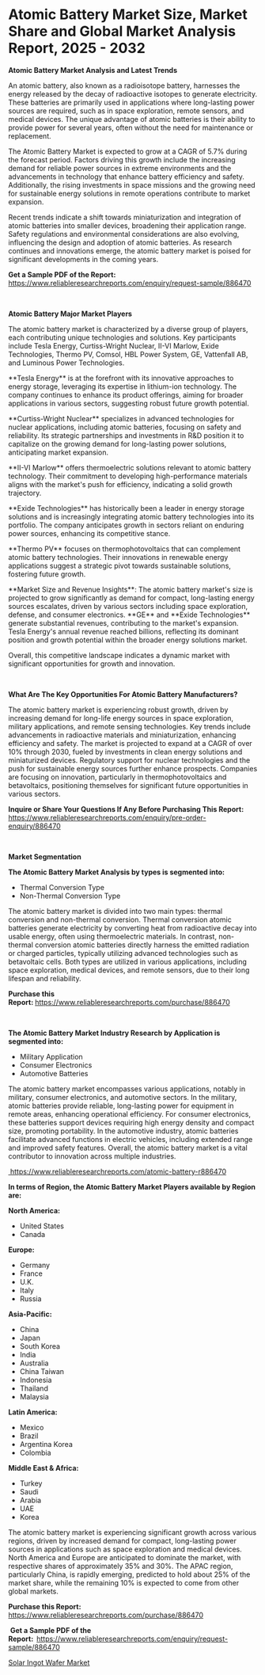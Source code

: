 <p><h1>Atomic Battery Market Size, Market Share and Global Market Analysis Report, 2025 - 2032</h1></p><p><strong>Atomic Battery Market Analysis and Latest Trends</strong></p>
<p><p>An atomic battery, also known as a radioisotope battery, harnesses the energy released by the decay of radioactive isotopes to generate electricity. These batteries are primarily used in applications where long-lasting power sources are required, such as in space exploration, remote sensors, and medical devices. The unique advantage of atomic batteries is their ability to provide power for several years, often without the need for maintenance or replacement.</p><p>The Atomic Battery Market is expected to grow at a CAGR of 5.7% during the forecast period. Factors driving this growth include the increasing demand for reliable power sources in extreme environments and the advancements in technology that enhance battery efficiency and safety. Additionally, the rising investments in space missions and the growing need for sustainable energy solutions in remote operations contribute to market expansion. </p><p>Recent trends indicate a shift towards miniaturization and integration of atomic batteries into smaller devices, broadening their application range. Safety regulations and environmental considerations are also evolving, influencing the design and adoption of atomic batteries. As research continues and innovations emerge, the atomic battery market is poised for significant developments in the coming years.</p></p>
<p><strong>Get a Sample PDF of the Report:&nbsp;</strong> <a href="https://www.reliableresearchreports.com/enquiry/request-sample/886470?utm_campaign=2098&utm_medium=2&utm_source=Github&utm_content=ia&utm_term=07042025&utm_id=atomic-battery">https://www.reliableresearchreports.com/enquiry/request-sample/886470</a></p>
<p>&nbsp;</p>
<p><strong>Atomic Battery Major Market Players</strong></p>
<p><p>The atomic battery market is characterized by a diverse group of players, each contributing unique technologies and solutions. Key participants include Tesla Energy, Curtiss-Wright Nuclear, II-VI Marlow, Exide Technologies, Thermo PV, Comsol, HBL Power System, GE, Vattenfall AB, and Luminous Power Technologies.</p><p>**Tesla Energy** is at the forefront with its innovative approaches to energy storage, leveraging its expertise in lithium-ion technology. The company continues to enhance its product offerings, aiming for broader applications in various sectors, suggesting robust future growth potential.</p><p>**Curtiss-Wright Nuclear** specializes in advanced technologies for nuclear applications, including atomic batteries, focusing on safety and reliability. Its strategic partnerships and investments in R&D position it to capitalize on the growing demand for long-lasting power solutions, anticipating market expansion.</p><p>**II-VI Marlow** offers thermoelectric solutions relevant to atomic battery technology. Their commitment to developing high-performance materials aligns with the market's push for efficiency, indicating a solid growth trajectory.</p><p>**Exide Technologies** has historically been a leader in energy storage solutions and is increasingly integrating atomic battery technologies into its portfolio. The company anticipates growth in sectors reliant on enduring power sources, enhancing its competitive stance.</p><p>**Thermo PV** focuses on thermophotovoltaics that can complement atomic battery technologies. Their innovations in renewable energy applications suggest a strategic pivot towards sustainable solutions, fostering future growth.</p><p>**Market Size and Revenue Insights**: The atomic battery market's size is projected to grow significantly as demand for compact, long-lasting energy sources escalates, driven by various sectors including space exploration, defense, and consumer electronics. **GE** and **Exide Technologies** generate substantial revenues, contributing to the market's expansion. Tesla Energy's annual revenue reached billions, reflecting its dominant position and growth potential within the broader energy solutions market. </p><p>Overall, this competitive landscape indicates a dynamic market with significant opportunities for growth and innovation.</p></p>
<p>&nbsp;</p>
<p><strong>What Are The Key Opportunities For Atomic Battery Manufacturers?</strong></p>
<p><p>The atomic battery market is experiencing robust growth, driven by increasing demand for long-life energy sources in space exploration, military applications, and remote sensing technologies. Key trends include advancements in radioactive materials and miniaturization, enhancing efficiency and safety. The market is projected to expand at a CAGR of over 10% through 2030, fueled by investments in clean energy solutions and miniaturized devices. Regulatory support for nuclear technologies and the push for sustainable energy sources further enhance prospects. Companies are focusing on innovation, particularly in thermophotovoltaics and betavoltaics, positioning themselves for significant future opportunities in various sectors.</p></p>
<p><strong>Inquire or Share Your Questions If Any Before Purchasing This Report:</strong> <a href="https://www.reliableresearchreports.com/enquiry/pre-order-enquiry/886470?utm_campaign=2098&utm_medium=2&utm_source=Github&utm_content=ia&utm_term=07042025&utm_id=atomic-battery">https://www.reliableresearchreports.com/enquiry/pre-order-enquiry/886470</a></p>
<p>&nbsp;</p>
<p><strong>Market Segmentation</strong></p>
<p><strong>The Atomic Battery Market Analysis by types is segmented into:</strong></p>
<p><ul><li>Thermal Conversion Type</li><li>Non-Thermal Conversion Type</li></ul></p>
<p><p>The atomic battery market is divided into two main types: thermal conversion and non-thermal conversion. Thermal conversion atomic batteries generate electricity by converting heat from radioactive decay into usable energy, often using thermoelectric materials. In contrast, non-thermal conversion atomic batteries directly harness the emitted radiation or charged particles, typically utilizing advanced technologies such as betavoltaic cells. Both types are utilized in various applications, including space exploration, medical devices, and remote sensors, due to their long lifespan and reliability.</p></p>
<p><strong>Purchase this Report:&nbsp;</strong><a href="https://www.reliableresearchreports.com/purchase/886470?utm_campaign=2098&utm_medium=2&utm_source=Github&utm_content=ia&utm_term=07042025&utm_id=atomic-battery">https://www.reliableresearchreports.com/purchase/886470</a></p>
<p>&nbsp;</p>
<p><strong>The Atomic Battery Market Industry Research by Application is segmented into:</strong></p>
<p><ul><li>Military Application</li><li>Consumer Electronics</li><li>Automotive Batteries</li></ul></p>
<p><p>The atomic battery market encompasses various applications, notably in military, consumer electronics, and automotive sectors. In the military, atomic batteries provide reliable, long-lasting power for equipment in remote areas, enhancing operational efficiency. For consumer electronics, these batteries support devices requiring high energy density and compact size, promoting portability. In the automotive industry, atomic batteries facilitate advanced functions in electric vehicles, including extended range and improved safety features. Overall, the atomic battery market is a vital contributor to innovation across multiple industries.</p></p>
<p><a href="https://www.reliableresearchreports.com/atomic-battery-r886470?utm_campaign=2098&utm_medium=2&utm_source=Github&utm_content=ia&utm_term=07042025&utm_id=atomic-battery">&nbsp;https://www.reliableresearchreports.com/atomic-battery-r886470</a></p>
<p><strong>In terms of Region, the Atomic Battery Market Players available by Region are:</strong></p>
<p>
    <p> <strong> North America: </strong>
        <ul>
            <li>United States</li>
            <li>Canada</li>
        </ul>
        </p> 
    <p> <strong> Europe: </strong>
        <ul>
            <li>Germany</li>
            <li>France</li>
            <li>U.K.</li>
            <li>Italy</li>
            <li>Russia</li>
        </ul>
        </p> 
    <p> <strong> Asia-Pacific: </strong>
        <ul>
            <li>China</li>
            <li>Japan</li>
            <li>South Korea</li>
            <li>India</li>
            <li>Australia</li>
            <li>China Taiwan</li>
            <li>Indonesia</li>
            <li>Thailand</li>
            <li>Malaysia</li>
        </ul>
        </p> 
    <p> <strong> Latin America: </strong>
        <ul>
            <li>Mexico</li>
            <li>Brazil</li>
            <li>Argentina Korea</li>
            <li>Colombia</li>
        </ul>
        </p> 
    <p> <strong> Middle East & Africa: </strong>
        <ul>
            <li>Turkey</li>
            <li>Saudi</li>
            <li>Arabia</li>
            <li>UAE</li>
            <li>Korea</li>
        </ul>
    </p>
    </p>
<p><p>The atomic battery market is experiencing significant growth across various regions, driven by increased demand for compact, long-lasting power sources in applications such as space exploration and medical devices. North America and Europe are anticipated to dominate the market, with respective shares of approximately 35% and 30%. The APAC region, particularly China, is rapidly emerging, predicted to hold about 25% of the market share, while the remaining 10% is expected to come from other global markets.</p></p>
<p><strong>Purchase this Report: </strong><a href="https://www.reliableresearchreports.com/purchase/886470?utm_campaign=2098&utm_medium=2&utm_source=Github&utm_content=ia&utm_term=07042025&utm_id=atomic-battery">https://www.reliableresearchreports.com/purchase/886470</a></p>
<p>&nbsp;<strong>Get a Sample PDF of the Report:&nbsp;&nbsp;</strong><a href="https://www.reliableresearchreports.com/enquiry/request-sample/886470?utm_campaign=2098&utm_medium=2&utm_source=Github&utm_content=ia&utm_term=07042025&utm_id=atomic-battery">https://www.reliableresearchreports.com/enquiry/request-sample/886470</a></p>
<p><strong></strong></p>
<p><p><a href="https://github.com/AshrafKhan865/Market-Research-Report-List-2/blob/main/solar-ingot-wafer-market.md?utm_campaign=2098&utm_medium=2&utm_source=Github&utm_content=ia&utm_term=07042025&utm_id=atomic-battery">Solar Ingot Wafer Market</a></p></p>